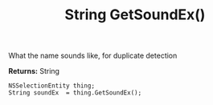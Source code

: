 ﻿---
uid: crmscript_ref_NSSelectionEntity_GetSoundEx
title: String GetSoundEx()
intellisense: NSSelectionEntity.GetSoundEx
keywords: NSSelectionEntity, GetSoundEx
so.topic: reference
---

What the name sounds like, for duplicate detection

**Returns:** String


```crmscript
NSSelectionEntity thing;
String soundEx  = thing.GetSoundEx();
```


